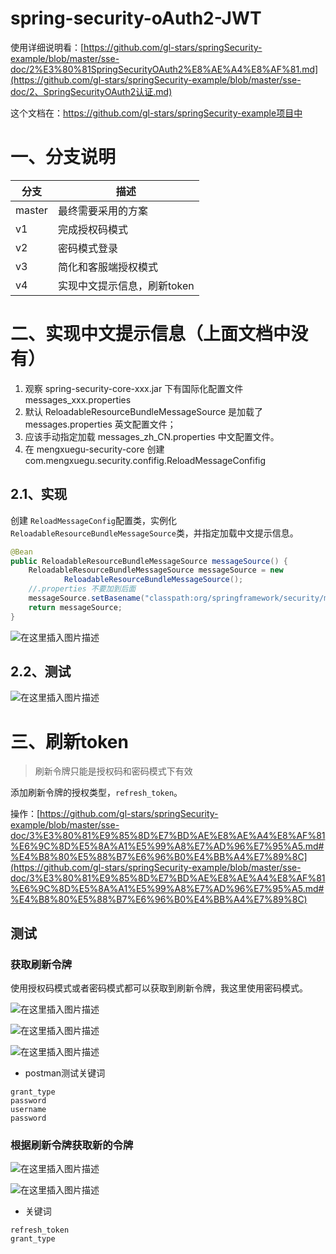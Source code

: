# spring-security-oAuth2-JWT

使用详细说明看：[https://github.com/gl-stars/springSecurity-example/blob/master/sse-doc/2%E3%80%81SpringSecurityOAuth2%E8%AE%A4%E8%AF%81.md](https://github.com/gl-stars/springSecurity-example/blob/master/sse-doc/2、SpringSecurityOAuth2认证.md)

这个文档在：https://github.com/gl-stars/springSecurity-example项目中

# 一、分支说明

| 分支   | 描述                        |
| ------ | --------------------------- |
| master | 最终需要采用的方案          |
| v1     | 完成授权码模式              |
| v2     | 密码模式登录                |
| v3     | 简化和客服端授权模式        |
| v4     | 实现中文提示信息，刷新token |

# 二、实现中文提示信息（上面文档中没有）

1. 观察 spring-security-core-xxx.jar 下有国际化配置文件 messages_xxx.properties
2. 默认 ReloadableResourceBundleMessageSource 是加载了 messages.properties 英文配置文件；
3. 应该手动指定加载 messages_zh_CN.properties 中文配置文件。
4. 在 mengxuegu-security-core 创建 com.mengxuegu.security.confifig.ReloadMessageConfifig

## 2.1、实现

创建 `ReloadMessageConfig`配置类，实例化`ReloadableResourceBundleMessageSource`类，并指定加载中文提示信息。

```java
@Bean
public ReloadableResourceBundleMessageSource messageSource() {
    ReloadableResourceBundleMessageSource messageSource = new
            ReloadableResourceBundleMessageSource();
    //.properties 不要加到后面
    messageSource.setBasename("classpath:org/springframework/security/messages_zh_CN");
    return messageSource;
}
```

![在这里插入图片描述](https://img-blog.csdnimg.cn/20200709101334128.png?x-oss-process=image/watermark,type_ZmFuZ3poZW5naGVpdGk,shadow_10,text_aHR0cHM6Ly9ibG9nLmNzZG4ubmV0L3FxXzQxODUzNDQ3,size_16,color_FFFFFF,t_70)

## 2.2、测试

![在这里插入图片描述](https://img-blog.csdnimg.cn/20200709101452525.png?x-oss-process=image/watermark,type_ZmFuZ3poZW5naGVpdGk,shadow_10,text_aHR0cHM6Ly9ibG9nLmNzZG4ubmV0L3FxXzQxODUzNDQ3,size_16,color_FFFFFF,t_70)

# 三、刷新token

> 刷新令牌只能是授权码和密码模式下有效

添加刷新令牌的授权类型，`refresh_token`。

操作：[https://github.com/gl-stars/springSecurity-example/blob/master/sse-doc/3%E3%80%81%E9%85%8D%E7%BD%AE%E8%AE%A4%E8%AF%81%E6%9C%8D%E5%8A%A1%E5%99%A8%E7%AD%96%E7%95%A5.md#%E4%B8%80%E5%88%B7%E6%96%B0%E4%BB%A4%E7%89%8C](https://github.com/gl-stars/springSecurity-example/blob/master/sse-doc/3%E3%80%81%E9%85%8D%E7%BD%AE%E8%AE%A4%E8%AF%81%E6%9C%8D%E5%8A%A1%E5%99%A8%E7%AD%96%E7%95%A5.md#%E4%B8%80%E5%88%B7%E6%96%B0%E4%BB%A4%E7%89%8C)

## 测试

### 获取刷新令牌

使用授权码模式或者密码模式都可以获取到刷新令牌，我这里使用密码模式。

![在这里插入图片描述](https://img-blog.csdnimg.cn/20200709090514365.png?x-oss-process=image/watermark,type_ZmFuZ3poZW5naGVpdGk,shadow_10,text_aHR0cHM6Ly9ibG9nLmNzZG4ubmV0L3FxXzQxODUzNDQ3,size_16,color_FFFFFF,t_70)

![在这里插入图片描述](https://img-blog.csdnimg.cn/2020070909064782.png?x-oss-process=image/watermark,type_ZmFuZ3poZW5naGVpdGk,shadow_10,text_aHR0cHM6Ly9ibG9nLmNzZG4ubmV0L3FxXzQxODUzNDQ3,size_16,color_FFFFFF,t_70)

![在这里插入图片描述](https://img-blog.csdnimg.cn/20200709090734155.png?x-oss-process=image/watermark,type_ZmFuZ3poZW5naGVpdGk,shadow_10,text_aHR0cHM6Ly9ibG9nLmNzZG4ubmV0L3FxXzQxODUzNDQ3,size_16,color_FFFFFF,t_70)



- postman测试关键词

```
grant_type
password
username
password
```

### 根据刷新令牌获取新的令牌

![在这里插入图片描述](https://img-blog.csdnimg.cn/20200709104334464.png?x-oss-process=image/watermark,type_ZmFuZ3poZW5naGVpdGk,shadow_10,text_aHR0cHM6Ly9ibG9nLmNzZG4ubmV0L3FxXzQxODUzNDQ3,size_16,color_FFFFFF,t_70)

![在这里插入图片描述](https://img-blog.csdnimg.cn/2020070910451028.png?x-oss-process=image/watermark,type_ZmFuZ3poZW5naGVpdGk,shadow_10,text_aHR0cHM6Ly9ibG9nLmNzZG4ubmV0L3FxXzQxODUzNDQ3,size_16,color_FFFFFF,t_70)



- 关键词

```
refresh_token
grant_type
```

